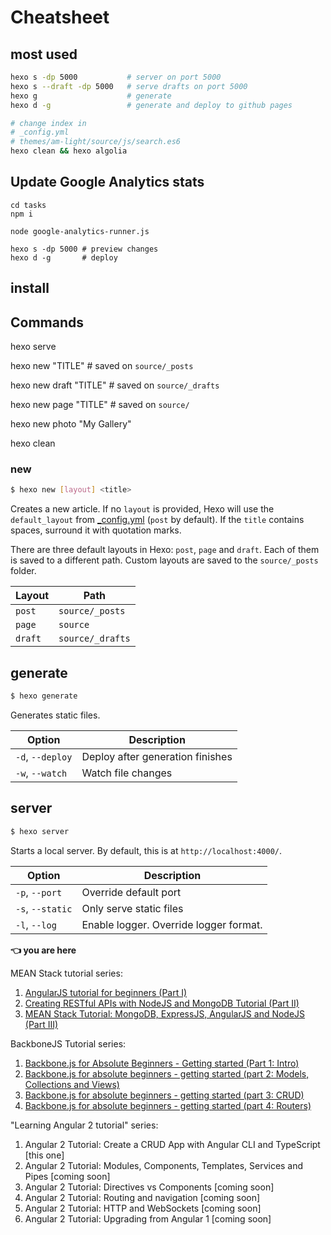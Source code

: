 # Cheatsheet

## most used

```bash
hexo s -dp 5000           # server on port 5000
hexo s --draft -dp 5000   # serve drafts on port 5000
hexo g                    # generate
hexo d -g                 # generate and deploy to github pages

# change index in
# _config.yml
# themes/am-light/source/js/search.es6
hexo clean && hexo algolia
```

## Update Google Analytics stats
```
cd tasks
npm i

node google-analytics-runner.js

hexo s -dp 5000 # preview changes
hexo d -g       # deploy
```

## install



## Commands

hexo serve

hexo new "TITLE" # saved on ```source/_posts```

hexo new draft "TITLE" # saved on ```source/_drafts```

hexo new page "TITLE" # saved on ```source/```

hexo new photo "My Gallery"


hexo clean

### new

``` bash
$ hexo new [layout] <title>
```

Creates a new article. If no `layout` is provided, Hexo will use the `default_layout` from [_config.yml](configuration.html) (`post` by default). If the `title` contains spaces, surround it with quotation marks.


There are three default layouts in Hexo: `post`, `page` and `draft`. Each of them is saved to a different path. Custom layouts are saved to the `source/_posts` folder.

Layout | Path
--- | ---
`post` | `source/_posts`
`page` | `source`
`draft` | `source/_drafts`

## generate

``` bash
$ hexo generate
```

Generates static files.

Option | Description
--- | ---
`-d`, `--deploy` | Deploy after generation finishes
`-w`, `--watch` | Watch file changes

## server

``` bash
$ hexo server
```

Starts a local server. By default, this is at `http://localhost:4000/`.

Option | Description
--- | ---
`-p`, `--port` | Override default port
`-s`, `--static` | Only serve static files
`-l`, `--log` | Enable logger. Override logger format.



**👈 you are here**

MEAN Stack tutorial series:

1. [AngularJS tutorial for beginners (Part I)](/blog/2014/09/28/angularjs-tutorial-for-beginners-with-nodejs-expressjs-and-mongodb/)
1. [Creating RESTful APIs with NodeJS and MongoDB Tutorial (Part II)](/blog/2014/10/01/creating-a-restful-api-tutorial-with-nodejs-and-mongodb/)
1. [MEAN Stack Tutorial: MongoDB, ExpressJS, AngularJS and NodeJS (Part III)](/blog/2014/10/03/mean-stack-tutorial-mongodb-expressjs-angularjs-nodejs/)


BackboneJS Tutorial series:

1. [Backbone.js for Absolute Beginners - Getting started (Part 1: Intro)](/blog/2012/09/11/backbone-dot-js-for-absolute-beginners-getting-started/)
1. [Backbone.js for absolute beginners - getting started (part 2: Models, Collections and Views)](/blog/2012/09/13/backbone-js-for-absolute-beginners-getting-started-part-2/)
1. [Backbone.js for absolute beginners - getting started (part 3: CRUD)](/blog/2012/09/13/backbonejs-for-absolute-beginners-getting-started-part-3/)
1. [Backbone.js for absolute beginners - getting started (part 4: Routers)](/blog/2012/09/13/backbone-js-for-absolute-beginners-getting-started-part-4/)


"Learning Angular 2 tutorial" series:

1. Angular 2 Tutorial: Create a CRUD App with Angular CLI and TypeScript [this one]
1. Angular 2 Tutorial: Modules, Components, Templates, Services and Pipes  [coming soon]
1. Angular 2 Tutorial: Directives vs Components [coming soon]
1. Angular 2 Tutorial: Routing and navigation [coming soon]
1. Angular 2 Tutorial: HTTP and WebSockets [coming soon]
1. Angular 2 Tutorial: Upgrading from Angular 1 [coming soon]
